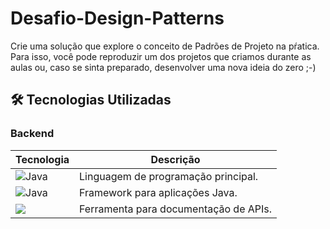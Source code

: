 # Desafio-Design-Patterns

Crie uma solução que explore o conceito de Padrões de Projeto na pŕatica. Para isso, você pode reproduzir um dos projetos que criamos durante as aulas ou, caso se sinta preparado, desenvolver uma nova ideia do zero ;-)

## 🛠️ Tecnologias Utilizadas

### **Backend**
| Tecnologia           | Descrição                          |
|---------------------|------------------------------------|
| <img src="https://img.shields.io/badge/java-%23ED8B00.svg?&style=for-the-badge&logo=openjdk&logoColor=&color=" alt="Java"/> | Linguagem de programação principal. |
| <img src="https://img.shields.io/badge/spring-%23ED8B00.svg?&style=for-the-badge&logo=spring&logoColor=&color=white" alt="Java"/> | Framework para aplicações Java.     |
| <img src="https://img.shields.io/badge/-Swagger-%2385EA2D?style=for-the-badge&logo=swagger&logoColor=black"/> | Ferramenta para documentação de APIs. |
